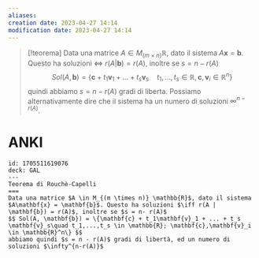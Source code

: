 ```yaml
---
aliases: 
creation date: 2023-04-27 14:14
modification date: 2023-04-27 14:14
---
```


>[!teorema]
>Data una matrice $A \in M_{(m \times n)}\mathbb{R}$, dato il sistema $A \mathbf{x} = \mathbf{b}$. Questo ha soluzioni $\iff$ $r(A | \mathbf{b}) = r(A)$, inoltre se $s = n - r(A)$
>$$ Sol(A, \mathbf{b}) = \{ \mathbf{c} + t_{1}\mathbf{v}_{1} + \dots + t_{s}\mathbf{v}_{s}\quad t_{1},\dots,t_{s} \in \mathbb{R}, \mathbf{c},\mathbf{v}_{i} \in \mathbb{R}^n \} $$
>quindi abbiamo $s = n - r(A)$ gradi di liberta.
>Possiamo alternativamente dire che il sistema ha un numero di soluzioni $\infty^{n-r(A)}$.


# ANKI


```anki
id: 1705511619076
deck: GAL
---
Teorema di Rouchè-Capelli
===
Data una matrice $A \in M_{(m \times n)} \mathbb{R}$, dato il sistema $A\mathbf{x} = \mathbf{b}$. Questo ha soluzioni $\iff r(A | \mathbf{b}) = r(A)$, inoltre se $s = n- r(A)$
$$ Sol(A, \mathbf{b}) = \{\mathbf{c} + t_1\mathbf{v}_1 + ... + t_s \mathbf{v}_s\quad t_1,...,t_s \in \mathbb{R}; \mathbf{c},\mathbf{v}_i \in \mathbb{R}^n\} $$
abbiamo quindi $s = n - r(A)$ gradi di libertà, ed un numero di soluzioni $\infty^{n-r(A)}$
```
